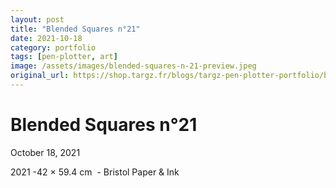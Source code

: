 ```yaml
---
layout: post
title: "Blended Squares n°21"
date: 2021-10-18
category: portfolio
tags: [pen-plotter, art]
image: /assets/images/blended-squares-n-21-preview.jpeg
original_url: https://shop.targz.fr/blogs/targz-pen-plotter-portfolio/blended-squares-n-21
---
```

# Blended Squares n°21
October 18, 2021

2021 -42 × 59.4 cm  - Bristol Paper & Ink
